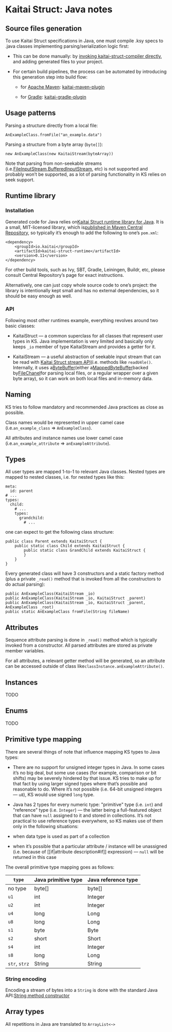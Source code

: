Kaitai Struct: Java notes
==========

Source files generation
----------

To use Kaitai Struct specifications in Java, one must compile .ksy
specs to .java classes implementing parsing/serialization logic first:

* This can be done manually: by [invoking kaitai-struct-compiler directly](user_guide.html#invocation), and adding generated files to
  your project.

* For certain build pipelines, the process can be automated by
  introducing this generation step into build flow:

  * for [Apache Maven](https://maven.apache.org): [kaitai-maven-plugin](https://github.com/valery1707/kaitai-maven-plugin)

  * for [Gradle](https://gradle.org): [kaitai-gradle-plugin](https://github.com/valery1707/kaitai-gradle-plugin)

Usage patterns
----------

Parsing a structure directly from a local file:

```
AnExampleClass.fromFile("an_example.data")
```

Parsing a structure from a byte array (`byte[]`):

```
new AnExampleClass(new KaitaiStream(byteArray))
```

Note that parsing from non-seekable streams (i.e.[FileInputStream](https://docs.oracle.com/javase/7/docs/api/java/io/FileInputStream.html),[BufferedInputStream](https://docs.oracle.com/javase/7/docs/api/java/io/BufferedInputStream.html),
etc) is not supported and probably won’t be supported, as a lot of
parsing functionality in KS relies on seek support.

Runtime library
----------

### Installation ###

Generated code for Java relies on[Kaitai Struct runtime library for Java](https://github.com/kaitai-io/kaitai_struct_java_runtime). It is a small, MIT-licensed library, which
is[published in Maven Central Repository](https://central.sonatype.com/artifact/io.kaitai/kaitai-struct-runtime), so typically it’s enough to add the
following to one’s `pom.xml`:

```
<dependency>
    <groupId>io.kaitai</groupId>
    <artifactId>kaitai-struct-runtime</artifactId>
    <version>0.11</version>
</dependency>
```

For other build tools, such as Ivy, SBT, Gradle, Leiningen, Buildr,
etc, please consult Central Repository’s page for exact instructions.

Alternatively, one can just copy whole source code to one’s project: the
library is intentionally kept small and has no external dependencies, so
it should be easy enough as well.

### API ###

Following most other runtimes example, everything revolves around two
basic classes:

* KaitaiStruct — a common superclass for all classes that represent
  user types in KS. Java implementation is very limited and basically
  only keeps `_io` member of type KaitaiStream and provides a getter
  for it.

* KaitaiStream — a useful abstraction of seekable input stream that
  can be read with [Kaitai Struct stream API](stream_api.html)(i.e. methods like `readU4le()`. Internally, it uses a[ByteBuffer](https://docs.oracle.com/javase/7/docs/api/java/nio/ByteBuffer.html)(either a[MappedByteBuffer](https://docs.oracle.com/javase/7/docs/api/java/nio/MappedByteBuffer.html)backed by[FileChanel](https://docs.oracle.com/javase/7/docs/api/java/nio/channels/FileChannel.html)for parsing local files, or a regular wrapper over a given byte
  array), so it can work on both local files and in-memory data.

Naming
----------

KS tries to follow mandatory and recommended Java practices as close as
possible.

Class names would be represented in upper camel case (i.e.`an_example_class` ⇒ `AnExampleClass`).

All attributes and instance names use lower camel case (i.e.`an_example_attribute` ⇒ `anExampleAttribute`).

Types
----------

All user types are mapped 1-to-1 to relevant Java classes. Nested types
are mapped to nested classes, i.e. for nested types like this:

```
meta:
  id: parent
# ...
types:
  child:
    # ...
    types:
      grandchild:
        # ...
```

one can expect to get the following class structure:

```
public class Parent extends KaitaiStruct {
    public static class Child extends KaitaiStruct {
        public static class GrandChild extends KaitaiStruct {
        }
    }
}
```

Every generated class will have 3 constructors and a static factory
method (plus a private `_read()` method that is invoked from all the
constructors to do actual parsing):

```
public AnExampleClass(KaitaiStream _io)
public AnExampleClass(KaitaiStream _io, KaitaiStruct _parent)
public AnExampleClass(KaitaiStream _io, KaitaiStruct _parent, AnExampleClass _root)
public static AnExampleClass fromFile(String fileName)
```

Attributes
----------

Sequence attribute parsing is done in `_read()` method which is
typically invoked from a constructor. All parsed attributes are stored
as private member variables.

For all attributes, a relevant getter method will be generated, so an
attribute can be accessed outside of class like`classInstance.anExampleAttribute()`.

Instances
----------

TODO

Enums
----------

TODO

Primitive type mapping
----------

There are several things of note that influence mapping KS types to Java
types:

* There are no support for unsigned integer types in Java. In some cases
  it’s no big deal, but some use cases (for example, comparison or bit
  shifts) may be severely hindered by that issue. KS tries to make up for
  that fact by using larger signed types where that’s possible and
  reasonable to do. Where it’s not possible (i.e. 64-bit unsigned integers
  — `u8`), KS would use signed `long` type.

* Java has 2 types for every numeric type: "primitive" type (i.e. `int`)
  and "reference" type (i.e. `Integer`) — the latter being a full-featured
  object that can have `null` assigned to it and stored in collections.
  It’s not practical to use reference types everywhere, so KS makes use of
  them only in the following situations:

* when data type is used as part of a collection

* when it’s possible that a particular attribute / instance will be
  unassigned (i.e. because of [[if|attribute description#if]] expression)
  — `null` will be returned in this case

The overall primitive type mapping goes as follows:

|   `type`    |Java primitive type|Java reference type|
|-------------|-------------------|-------------------|
|   no type   |      byte[]       |      byte[]       |
|    `u1`     |        int        |      Integer      |
|    `u2`     |        int        |      Integer      |
|    `u4`     |       long        |       Long        |
|    `u8`     |       long        |       Long        |
|    `s1`     |       byte        |       Byte        |
|    `s2`     |       short       |       Short       |
|    `s4`     |        int        |      Integer      |
|    `s8`     |       long        |       Long        |
|`str`, `strz`|      String       |      String       |

### String encoding ###

Encoding a stream of bytes into a `String` is done with the standard
Java API:[String method constructor](https://docs.oracle.com/javase/7/docs/api/java/lang/String.html#String(byte%5B%5D,%20java.nio.charset.Charset))

Array types
----------

All repetitions in Java are translated to `ArrayList<~>`
